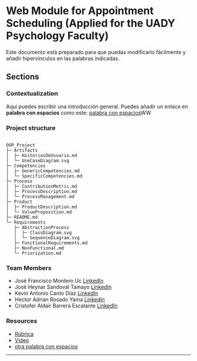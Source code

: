 # Web Module for Appointment Scheduling (Applied for the UADY Psychology Faculty)

Este documento está preparado para que puedas modificarlo fácilmente y añadir hipervínculos en las palabras indicadas.

## Sections

### Contextualization

Aquí puedes escribir una introducción general. Puedes añadir un enlace en **palabra con espacios** como este: [palabra con espacios](URL_AQUI)WW

### Project structure

```plaintext

OOP_Project
├─ Artifacts
│  ├─ HistoriasDeUsuario.md
│  └─ UseCaseDiagram.svg
├─ Competencies
│  ├─ GenericCompetencies.md
│  └─ SpecificCompetencies.md
├─ Process
│  ├─ ContributionMetric.md
│  ├─ ProcessDescription.md
│  └─ ProcessManagement.md
├─ Product
│  ├─ ProductDescription.md
│  └─ ValueProposition.md
├─ README.md
└─ Requirements
   ├─ AbstractionProcess
   │  ├─ ClassDiagram.svg
   │  └─ SequenceDiagram.svg
   ├─ FunctionalRequirements.md
   ├─ NonFunctional.md
   └─ Priorization.md

```

### Team Members

- José Francisco Montero Uc [LinkedIn](https://www.linkedin.com/in/francisco-montero-uc-a8a06028a)
- José Heynar Sandoval Tamayo [LinkedIn](https://www.linkedin.com/in/sandoval-tamayo-jose-heynar-893ba9324)
- Kevin Antonio Canto Díaz [LinkedIn](https://www.linkedin.com/in/Dev-KevinCanto)
- Hector Adrian Rosado Yama [LinkedIn](https://www.linkedin.com/in/hector-adrian-rosado-yama)
- Cristofer Aldair Barrera Escalante [LinkedIn](https://www.linkedin.com/in/barrera-escalante-cristofer-aldair-2376a9324/?trk=opento_sprofile_topcard)

### Resources

- [Rúbrica](https://alumnosuady-my.sharepoint.com/:x:/g/personal/a20203837_alumnos_uady_mx/ERaHsam9bBJKsRh5Rhs7tXUBCWV_WHjgDP7p0L7lHxz3gA?e=4K8XPs)
- [Video](URL_AQUI)
- [otra palabra con espacios](URL_AQUI)

---
